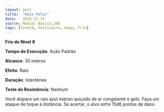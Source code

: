 ```yaml
---
layout: post
title:  "Raio Polar"
date:   2016-11-15
source: Manual Básico.206
tags: [level8, feiticeiro, mago, frio]
---
```


**Frio de Nível 8**

**Tempo de Execução**: Ação Padrão

**Alcance**: 30 metros

**Efeito**: Raio

**Duração**: Istantânea

**Teste de Resistência**: Nenhum

Você dispara um raio azul esbran quiçado de ar congelante e gelo. Faça um ataque de toque à distância. Se acertar, o alvo sofre 15d6 pontos de dano.